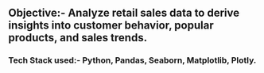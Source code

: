 ## Objective:- Analyze retail sales data to derive insights into customer behavior, popular products, and sales trends.

### Tech Stack used:- Python, Pandas, Seaborn, Matplotlib, Plotly.

